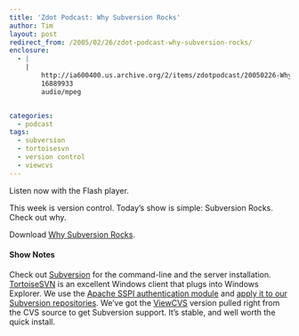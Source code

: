 ```yaml
---
title: 'Zdot Podcast: Why Subversion Rocks'
author: Tim
layout: post
redirect_from: /2005/02/26/zdot-podcast-why-subversion-rocks/
enclosure:
  - |
    |
        http://ia600400.us.archive.org/2/items/zdotpodcast/20050226-WhySubversionRocks.mp3
        16889933
        audio/mpeg


categories:
  - podcast
tags:
  - subversion
  - tortoisesvn
  - version control
  - viewcvs
---
```

Listen now with the Flash player.


This week is version control. Today&#8217;s show is simple: Subversion Rocks. Check out why.

Download [Why Subversion Rocks][1].

#### Show Notes

Check out [Subversion][2] for the command-line and the server installation. [TortoiseSVN][3] is an excellent Windows client that plugs into Windows Explorer. We use the [Apache SSPI authentication module][4] and [apply it to our Subversion repositories][5]. We&#8217;ve got the [ViewCVS][6] version pulled right from the CVS source to get Subversion support. It&#8217;s stable, and well worth the quick install.

 [1]: http://ia600400.us.archive.org/2/items/zdotpodcast/20050226-WhySubversionRocks.mp3
 [2]: http://subversion.tigris.org/
 [3]: http://tortoisesvn.tigris.org/
 [4]: http://tortoisesvn.tigris.org/docs/TortoiseSVN_en/ch03.html#tsvn-serversetup-apache-5 "TortoiseSVN Docs: Setting Up Authentication with a Windows Domain"
 [5]: http://svn.haxx.se/users/archive-2004-01/0047.shtml "Subverion Mailing List: Apache and SSPI"
 [6]: http://viewcvs.sourceforge.net/
